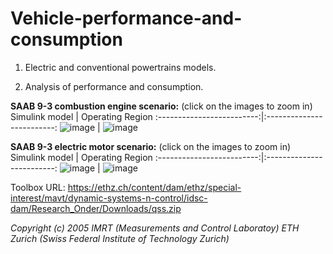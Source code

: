 # Vehicle-performance-and-consumption
1. Electric and conventional powertrains models.

2. Analysis of performance and consumption.

**SAAB 9-3 combustion engine scenario:** (click on the images to zoom in)
Simulink model            |  Operating Region
:-------------------------:|:-------------------------:
![image](https://github.com/luis-a-miranda/Vehicle-performance-and-consumption/blob/main/SAAB%209-3%20analysis/SAAB93%20combustion%20-%20Model%20image.PNG?raw=true)  |  ![image](https://github.com/luis-a-miranda/Vehicle-performance-and-consumption/blob/main/SAAB%209-3%20analysis/SAAB93%20combustion%20-%20Operating%20region%20.jpg?raw=true)

**SAAB 9-3 electric motor scenario:** (click on the images to zoom in)
Simulink model            |  Operating Region
:-------------------------:|:-------------------------:
![image](https://github.com/luis-a-miranda/Vehicle-performance-and-consumption/blob/main/SAAB%209-3%20analysis/SAAB93%20electric%20-%20Model%20image.PNG?raw=true)  |  ![image](https://github.com/luis-a-miranda/Vehicle-performance-and-consumption/blob/main/SAAB%209-3%20analysis/SAAB93%20electric%20-%20Operating%20region%20.jpg?raw=true)


Toolbox URL: https://ethz.ch/content/dam/ethz/special-interest/mavt/dynamic-systems-n-control/idsc-dam/Research_Onder/Downloads/qss.zip

*Copyright (c) 2005 IMRT (Measurements and Control Laboratoy) ETH Zurich (Swiss Federal Institute of Technology Zurich)*
